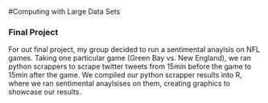 #Computing with Large Data Sets 
### Final Project

For out final project, my group decided to run a sentimental anaylsis on NFL games. 
Taking one particular game (Green Bay vs. New England), we ran python scrappers to scrape twitter tweets from 15min before the game to 15min after the game. 
We compiled our python scrapper results into R, where we ran sentimental anaylsises on them, creating graphics to showcase our results.
